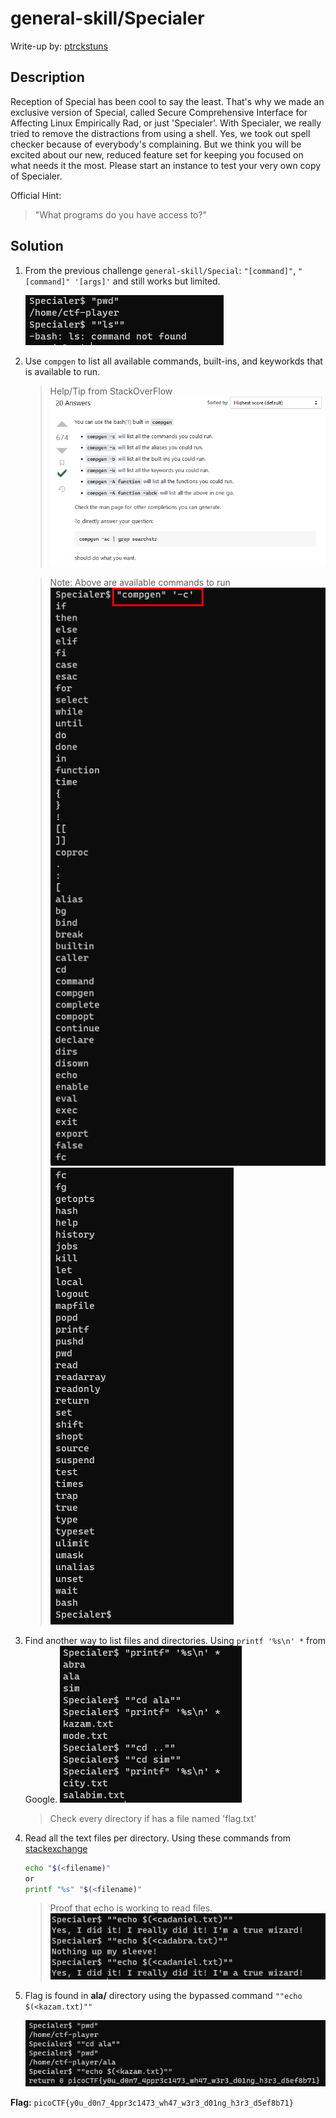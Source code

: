 # general-skill/Specialer
Write-up by: [ptrckstuns](https://github.com/ptrckstuns)

## Description
Reception of Special has been cool to say the least. That's why we made an exclusive version of Special, called Secure Comprehensive Interface for Affecting Linux Empirically Rad, or just 'Specialer'. With Specialer, we really tried to remove the distractions from using a shell. Yes, we took out spell checker because of everybody's complaining. But we think you will be excited about our new, reduced feature set for keeping you focused on what needs it the most. Please start an instance to test your very own copy of Specialer.

Official Hint:
> "What programs do you have access to?"

## Solution
1. From the previous challenge `general-skill/Special`: `"[command]"`, `"[command]" '[args]'` and  still works but limited.
    
    ![](/attachments/specialer1.png)

2. Use `compgen` to list all available commands, built-ins, and keyworkds that is available to run.
    > Help/Tip from StackOverFlow
    ![](/attachments/specialer2.png)

    > Note: Above are available commands to run 
    ![](/attachments/specialer3.png)
    ![](/attachments/specialer4.png)

3. Find another way to list files and directories. Using `printf '%s\n' *` from Google.
    ![](/attachments/specialer5.png)
    > Check every directory if has a file named 'flag.txt'
4. Read all the text files per directory. Using these commands from [stackexchange](https://unix.stackexchange.com/questions/86321/how-can-i-display-the-contents-of-a-text-file-on-the-command-line)
    ```sh
    echo "$(<filename)"
    or
    printf "%s" "$(<filename)"
    ```
    > Proof that echo is working to read files.
    ![](/attachments/specialer6.png)


5. Flag is found in **ala/** directory using the bypassed command `""echo $(<kazam.txt)""`

    ![](/attachments/specialer7.png)


**Flag:** `picoCTF{y0u_d0n7_4ppr3c1473_wh47_w3r3_d01ng_h3r3_d5ef8b71}`
